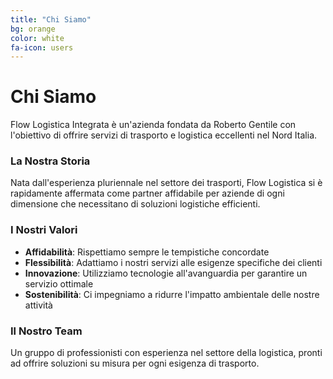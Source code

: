 ```yaml
---
title: "Chi Siamo"
bg: orange
color: white
fa-icon: users
---
```


# Chi Siamo

Flow Logistica Integrata è un'azienda fondata da Roberto Gentile con l'obiettivo di offrire servizi di trasporto e logistica eccellenti nel Nord Italia.

### La Nostra Storia

Nata dall'esperienza pluriennale nel settore dei trasporti, Flow Logistica si è rapidamente affermata come partner affidabile per aziende di ogni dimensione che necessitano di soluzioni logistiche efficienti.

### I Nostri Valori

- **Affidabilità**: Rispettiamo sempre le tempistiche concordate
- **Flessibilità**: Adattiamo i nostri servizi alle esigenze specifiche dei clienti
- **Innovazione**: Utilizziamo tecnologie all'avanguardia per garantire un servizio ottimale
- **Sostenibilità**: Ci impegniamo a ridurre l'impatto ambientale delle nostre attività

### Il Nostro Team

Un gruppo di professionisti con esperienza nel settore della logistica, pronti ad offrire soluzioni su misura per ogni esigenza di trasporto.